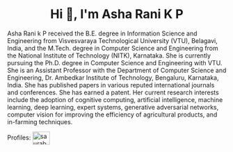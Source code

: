 <h1 align="center">Hi 👋, I'm Asha Rani K P</h1>

Asha Rani k P received the B.E. degree in Information Science and Engineering from Visvesvaraya Technological University (VTU), Belagavi, India, and the M.Tech. degree in Computer Science and Engineering from the National Institute of Technology (NITK), Karnataka. She is currently pursuing the Ph.D. degree in Computer Science and Engineering with VTU. She is an Assistant Professor with the Department of Computer Science and Engineering, Dr. Ambedkar Institute of Technology, Bengaluru, Karnataka, India. She has published papers in various reputed international journals and conferences. She has earned a patent. Her current research interests include the adoption of cognitive computing, artificial intelligence, machine learning, deep learning, expert systems, generative adversarial networks, computer vision for improving the efficiency of agricultural products, and in-farming techniques.

Profiles: 
<a href="https://linkedin.com/in/asha-rani-k-p" target="blank"><img align="center" src="https://raw.githubusercontent.com/rahuldkjain/github-profile-readme-generator/master/src/images/icons/Social/linked-in-alt.svg" alt="saurabh-jejurkar-b80042195" height="30" width="40" /></a>
